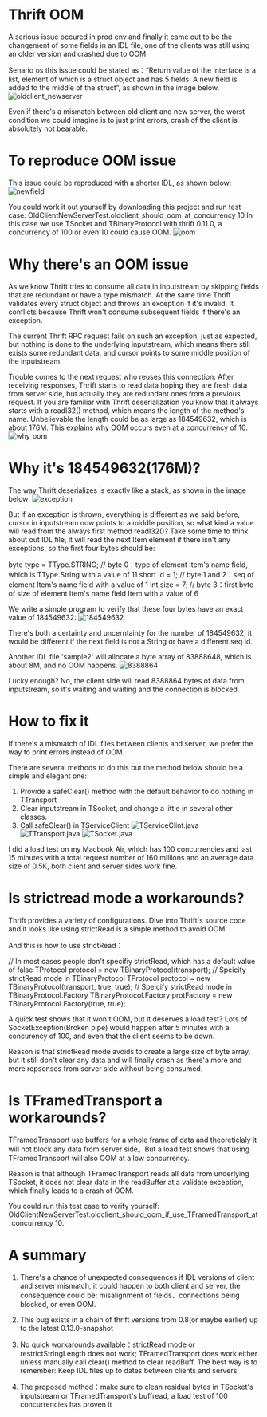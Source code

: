 Thrift OOM
=============

A serious issue occured in prod env and finally it came out to be the changement of some fields in an IDL file, one of the clients was still using an older version and crashed due to OOM.

Senario os this issue could be stated as：“Return value of the interface is a list, element of which is a struct object and has 5 fields. A new field is added to the middle of the struct”, as shown in the image below.
![oldclient_newserver](doc/images/oldclient_newversion.png)

Even if there's a mismatch between old client and new server, the worst condition we could imagine is to just print errors, crash of the client is absolutely not bearable. 

To reproduce OOM issue
============

This issue could be reproduced with a shorter IDL, as shown below:
![newfield](doc/images/newfield.jpg)

You could work it out yourself by downloading this project and run test case: OldClientNewServerTest.oldclient_should_oom_at_concurrency_10
In this case we use TSocket and TBinaryProtocol with thrift 0.11.0, a concurrency of 100 or even 10 could cause OOM.
![oom](doc/images/oom.jpg)

Why there's an OOM issue
============
As we know Thrift tries to consume all data in inputstream by skipping fields that are redundant or have a type mismatch. At the same time Thrift validates every struct object and throws an exception if it's invalid.
It conflicts because Thrift won't consume subsequent fields if there's an exception.  

The current Thrift RPC request fails on such an exception, just as expected, but nothing is done to the underlying inputstream, which means there still exists some redundant data, and cursor points to some middle position of the inputstream.

Trouble comes to the next request who reuses this connection: After receiving responses, Thrift starts to read data hoping they are fresh data from server side, but actually they are redundant ones from a previous request. 
If you are familiar with Thrift deserialization you know that it always starts with a readI32() method, which means the length of the method's name. Unbelievable the length could be as large as 184549632, which is about 176M. This explains why OOM occurs even at a concurrency of 10.
![why_oom](doc/images/why_oom.jpg)


Why it's 184549632(176M)?
============
The way Thrift deserializes is exactly like a stack, as shown in the image below:
![exception](doc/images/exception.png)

But if an exception is thrown, everything is different as we said before, cursor in inputstream now points to a middle position, so what kind a value will read from the always first method readI32()?
Take some time to think about out IDL file, it will read the next Item element if there isn't any exceptions, so the first four bytes should be:

byte type = TType.STRING; // byte 0：type of element Item's name field, which is TType.String with a value of 11
short id = 1;             // byte 1 and 2：seq of element Item's name field with a value of 1
int size = 7;             // byte 3：first byte of size of element Item's name field Item with a value of 6

We write a simple program to verify that these four bytes have an exact value of 184549632:
![184549632](doc/images/184549632.png)

There's both a certainty and uncerntainty for the number of 184549632, it would be different if the next field is not a String or have a different seq id.

Another IDL file 'sample2' will allocate a byte array of 83888648, which is about 8M, and no OOM happens.
![8388864](doc/images/8388864.png)

Lucky enough? No, the client side will read 8388864 bytes of data from inputstream, so it's waiting and waiting and the connection is blocked.

How to fix it
============
If there's a mismatch of IDL files between clients and server, we prefer the way to print errors instead of OOM.

There are several methods to do this but the method below should be a simple and elegant one:

1. Provide a safeClear() method with the default behavior to do nothing in TTransport
2. Clear inputstream in TSocket, and change a little in several other classes.
3. Call safeClear() in TServiceClient
![TServiceClint.java](doc/images/TServiceClient.java.jpg)
![TTransport.java](doc/images/TTransport.java.jpg)
![TSocket.java](doc/images/TSocket.java.jpg)

I did a load test on my Macbook Air, which has 100 concurrencies and last 15 minutes with a total request number of 160 millions and an average data size of 0.5K, both client and server sides work fine.

Is strictread mode a workarounds?
============
Thrift provides a variety of configurations. Dive into Thrift's source code and it looks like using strictRead is a simple method to avoid OOM:

And this is how to use strictRead：

// In most cases people don't specifiy strictRead, which has a default value of false
TProtocol protocol = new TBinaryProtocol(transport);
// Speicify strictRead mode in TBinaryProtocol
TProtocol protocol = new TBinaryProtocol(transport, true, true);
// Speicify strictRead mode in TBinaryProtocol.Factory
TBinaryProtocol.Factory protFactory = new TBinaryProtocol.Factory(true, true);

A quick test shows that it won't OOM, but it deserves a load test? Lots of SocketException(Broken pipe) would happen after 5 minutes with a concurency of 100, and even that the client seems to be down.

Reason is that strictRead mode avoids to create a large size of byte array, but it still don't clear any data and will finally crash as there'a more and more repsonses from server side without being consumed.

Is TFramedTransport a workarounds?
============

TFramedTransport use buffers for a whole frame of data and theoreticlaly it will not block any data from server side。But a load test shows that using TFramedTransport will also OOM at a low concurrency.

Reason is that although TFramedTransport reads all data from underlying TSocket, it does not clear data in the readBuffer at a validate exception, which finally leads to a crash of OOM.

You could run this test case to verify yourself: OldClientNewServerTest.oldclient_should_oom_if_use_TFramedTransport_at_concurrency_10.

A summary
============

1. There's a chance of unexpected consequences if IDL versions of client and server mismatch, it could happen to both client and server, the consequence could be: misalignment of fields、connections being blocked, or even OOM.   

2. This bug exists in a chain of thrift versions from 0.8(or maybe earlier) up to the latest 0.13.0-snapshot

4. No quick workarounds available：strictRead mode or restrictStringLength does not work; TFramedTransport does work either unless manually call clear() method to clear readBuff. The best way is to remember: Keep IDL files up to dates between clients and servers

5. The proposed method：make sure to clean residual bytes in TSocket's inputstream or TFramedTransport's buffread, a load test of 100 concurrencies has proven it
